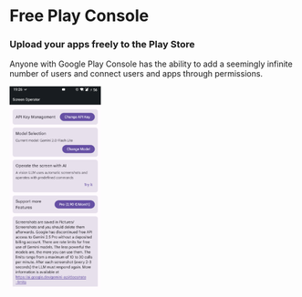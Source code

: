 # Free Play Console
### Upload your apps freely to the Play Store

Anyone with Google Play Console has the ability to add a seemingly infinite number of users and connect users and apps through permissions.

<img src="https://github.com/Android-PowerUser/ScreenOperator/blob/main/Screenshot_20250526-192615_Screen%20Operator.png" alt="" width="160"/>
